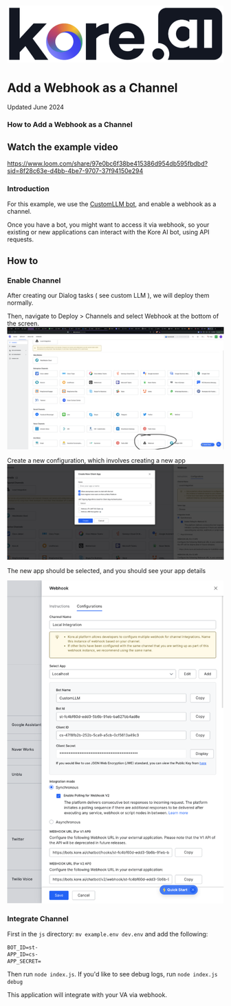 ![kore logo](../assets/kore-logo.png)

# Add a Webhook as a Channel 
Updated June 2024

### How to Add a Webhook as a Channel

## Watch the example video
https://www.loom.com/share/97e0bc6f38be415386d954db595fbdbd?sid=8f28c63e-d4bb-4be7-9707-37f94150e294

### Introduction
For this example, we use the [CustomLLM bot](../kore-custom-llm), and enable a webhook as a channel.

Once you have a bot, you might want to access it via webhook, so your existing or new applications can interact with the Kore AI bot, using API requests.

## How to

### Enable Channel
After creating our Dialog tasks ( see custom LLM ), we will deploy them normally.

Then, navigate to Deploy > Channels and select Webhook at the bottom of the screen. 
![channels page](./assets/deployment-channels.png)

Create a new configuration, which involves creating a new app
![create app](./assets/webhook-deploy-create-app.png)

The new app should be selected, and you should see your app details

![app details](./assets/webhook-deploy-app-details.png)

### Integrate Channel

First in the `js` directory: `mv example.env dev.env` and add the following:
```
BOT_ID=st-
APP_ID=cs-
APP_SECRET=
```
Then run `node index.js`. If you'd like to see debug logs, run `node index.js debug`

This application will integrate with your VA via webhook.  
